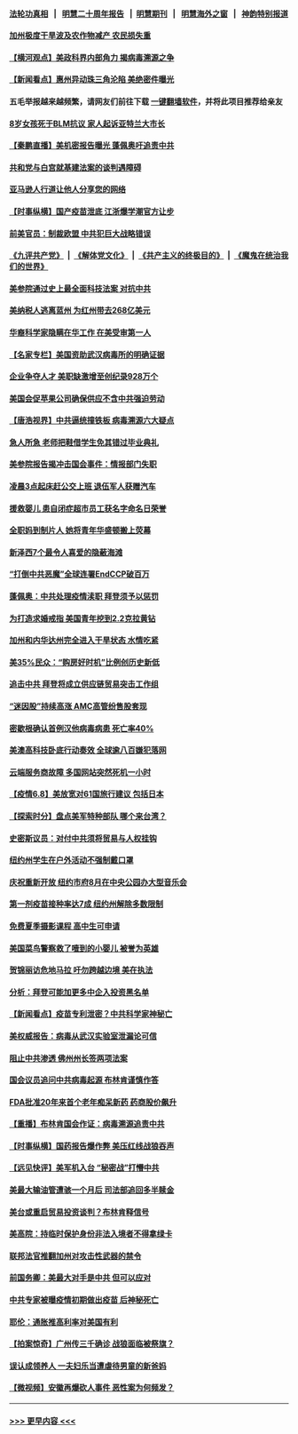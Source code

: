 #### [法轮功真相](https://github.com/gfw-breaker/truth/blob/master/README.md?t=0) &nbsp;&nbsp;|&nbsp;&nbsp; [明慧二十周年报告](https://github.com/gfw-breaker/mh-reports/blob/master/README.md?t=0) &nbsp;&nbsp;|&nbsp;&nbsp;[明慧期刊](https://github.com/gfw-breaker/mh-qikan) &nbsp;&nbsp;|&nbsp;&nbsp; [明慧海外之窗](https://github.com/gfw-breaker/mh-news/blob/master/README.md?t=0) &nbsp;&nbsp;|&nbsp;&nbsp; [神韵特别报道](https://github.com/gfw-breaker/mh-news/blob/master/shenyun.md?t=0)
#### [加州极度干旱波及农作物减产 农民损失重](../pages/nsc412/n13009007.md?t=06091151) 
#### [【横河观点】美政科界内部角力 揭病毒溯源之争](../pages/nsc412/n13008668.md?t=06091151) 
#### [【新闻看点】惠州异动珠三角沦陷 美绝密件曝光](../pages/nsc412/n13008558.md?t=06091151) 
#### 五毛举报越来越频繁，请网友们前往下载 [一键翻墙软件](https://github.com/gfw-breaker/ssr-accounts)，并将此项目推荐给亲友
#### [8岁女孩死于BLM抗议 家人起诉亚特兰大市长](../pages/nsc412/n13008720.md?t=06091151) 
#### [【秦鹏直播】美机密报告曝光 蓬佩奥吁追责中共](../pages/nsc412/n13008611.md?t=06091151) 
#### [共和党与白宫就基建法案的谈判遇障碍](../pages/nsc412/n13008680.md?t=06091151) 
#### [亚马逊人行道让他人分享您的网络](../pages/nsc412/n13008701.md?t=06091151) 
#### [【时事纵横】国产疫苗泄底 江浙爆学潮官方让步](../pages/nsc412/n13008581.md?t=06091151) 
#### [前美官员：制裁欧盟 中共犯巨大战略错误](../pages/nsc412/n13008628.md?t=06091151) 
#### [《九评共产党》](https://github.com/begood0513/9ping.md/blob/master/README.md) &nbsp;|&nbsp; [《解体党文化》](../../../../jtdwh.md/blob/master/README.md)  &nbsp;|&nbsp; [《共产主义的终极目的》](../../../../gczydzjmd.md/blob/master/README.md) &nbsp;|&nbsp; [《魔鬼在统治我们的世界》](../../../../mgztzwmdsj.md/blob/master/README.md) 
#### [美参院通过史上最全面科技法案 对抗中共](../pages/nsc412/n13007924.md?t=06091151) 
#### [美纳税人逃离蓝州 为红州带去268亿美元](../pages/nsc412/n13008615.md?t=06091151) 
#### [华裔科学家隐瞒在华工作 在美受审第一人](../pages/nsc412/n13008002.md?t=06091151) 
#### [【名家专栏】美国资助武汉病毒所的明确证据](../pages/nsc412/n13007706.md?t=06091151) 
#### [企业争夺人才 美职缺激增至创纪录928万个](../pages/nsc412/n13008253.md?t=06091151) 
#### [美国会促苹果公司确保供应不含中共强迫劳动](../pages/nsc412/n13008335.md?t=06091151) 
#### [【唐浩视界】中共逼统撞铁板 病毒溯源六大疑点](../pages/nsc412/n13007758.md?t=06091151) 
#### [急人所急 老师把鞋借学生免其错过毕业典礼](../pages/nsc412/n13007778.md?t=06091151) 
#### [美参院报告揭冲击国会事件：情报部门失职](../pages/nsc412/n13008027.md?t=06091151) 
#### [凌晨3点起床赶公交上班 退伍军人获赠汽车](../pages/nsc412/n13007627.md?t=06091151) 
#### [援救婴儿 患自闭症超市员工获名字命名日荣誉](../pages/nsc412/n13007628.md?t=06091151) 
#### [全职妈到制片人 她将青年华盛顿搬上荧幕](../pages/nsc412/n13007553.md?t=06091151) 
#### [新泽西7个最令人喜爱的隐蔽海滩](../pages/nsc412/n13008160.md?t=06091151) 
#### [“打倒中共恶魔”全球连署EndCCP破百万](../pages/nsc412/n13006728.md?t=06091151) 
#### [蓬佩奥：中共处理疫情渎职 拜登须予以惩罚](../pages/nsc412/n13008128.md?t=06091151) 
#### [为打造求婚戒指 美国青年挖到2.2克拉黄钻](../pages/nsc412/n13006778.md?t=06091151) 
#### [加州和内华达州完全进入干旱状态 水情吃紧](../pages/nsc412/n13007847.md?t=06091151) 
#### [美35%民众：“购房好时机”比例创历史新低](../pages/nsc412/n13007680.md?t=06091151) 
#### [追击中共 拜登将成立供应链贸易突击工作组](../pages/nsc412/n13007965.md?t=06091151) 
#### [“迷因股”持续高涨 AMC高管纷售股套现](../pages/nsc412/n13007725.md?t=06091151) 
#### [密歇根确认首例汉他病毒病患 死亡率40%](../pages/nsc412/n13007658.md?t=06091151) 
#### [美澳高科技卧底行动奏效 全球逾八百嫌犯落网](../pages/nsc412/n13007667.md?t=06091151) 
#### [云端服务商故障 多国网站突然死机一小时](../pages/nsc412/n13007539.md?t=06091151) 
#### [【疫情6.8】美放宽对61国旅行建议 包括日本](../pages/nsc412/n13007207.md?t=06091151) 
#### [【探索时分】盘点美军特种部队 哪个来台湾？](../pages/nsc412/n13005772.md?t=06091151) 
#### [史密斯议员：对付中共须将贸易与人权挂钩](../pages/nsc412/n13006316.md?t=06091151) 
#### [纽约州学生在户外活动不强制戴口罩](../pages/nsc412/n13006584.md?t=06091151) 
#### [庆祝重新开放  纽约市府8月在中央公园办大型音乐会](../pages/nsc412/n13006594.md?t=06091151) 
#### [第一剂疫苗接种率达7成  纽约州解除多数限制](../pages/nsc412/n13006589.md?t=06091151) 
#### [免费夏季摄影课程 高中生可申请](../pages/nsc412/n13006564.md?t=06091151) 
#### [美国菜鸟警察救了噎到的小婴儿 被誉为英雄](../pages/nsc412/n13006646.md?t=06091151) 
#### [贺锦丽访危地马拉 吁勿跨越边境 美在执法](../pages/nsc412/n13006462.md?t=06091151) 
#### [分析：拜登可能加更多中企入投资黑名单](../pages/nsc412/n13006334.md?t=06091151) 
#### [【新闻看点】疫苗专利泄密？中共科学家神秘亡](../pages/nsc412/n13005933.md?t=06091151) 
#### [美权威报告：病毒从武汉实验室泄漏论可信](../pages/nsc412/n13006146.md?t=06091151) 
#### [阻止中共渗透 佛州州长签两项法案](../pages/nsc412/n13006230.md?t=06091151) 
#### [国会议员追问中共病毒起源 布林肯谨慎作答](../pages/nsc412/n13005920.md?t=06091151) 
#### [FDA批准20年来首个老年痴呆新药 药商股价飙升](../pages/nsc412/n13005976.md?t=06091151) 
#### [【重播】布林肯国会作证：病毒溯源追责中共](../pages/nsc412/n13006065.md?t=06091151) 
#### [【时事纵横】国药报告爆作弊 美压红线战狼吞声](../pages/nsc412/n13005980.md?t=06091151) 
#### [【远见快评】美军机入台 “秘密战”打懵中共](../pages/nsc412/n13005922.md?t=06091151) 
#### [美最大输油管遭骇一个月后 司法部追回多半赎金](../pages/nsc412/n13005739.md?t=06091151) 
#### [美台或重启贸易投资谈判？布林肯释信号](../pages/nsc412/n13005778.md?t=06091151) 
#### [美高院：持临时保护身份非法入境者不得拿绿卡](../pages/nsc412/n13005764.md?t=06091151) 
#### [联邦法官推翻加州对攻击性武器的禁令](../pages/nsc412/n13005768.md?t=06091151) 
#### [前国务卿：美最大对手是中共 但可以应对](../pages/nsc412/n13005661.md?t=06091151) 
#### [中共专家被曝疫情初期做出疫苗 后神秘死亡](../pages/nsc412/n13005665.md?t=06091151) 
#### [耶伦：通胀推高利率对美国有利](../pages/nsc412/n13005574.md?t=06091151) 
#### [【拍案惊奇】广州传三千确诊 战狼面临被祭旗？](../pages/nsc412/n13004048.md?t=06091151) 
#### [误认成领养人 一夫妇乐当遭虐待男童的新爸妈](../pages/nsc412/n13005065.md?t=06091151) 
#### [【微视频】安徽再爆砍人事件 恶性案为何频发？](../pages/nsc412/n13005244.md?t=06091151) 

----
#### [ >>> 更早内容 <<< ](../indexes/nsc412-earlier.md)
